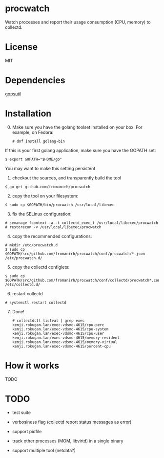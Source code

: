 procwatch
=========

Watch processes and report their usage consumption (CPU, memory) to
collectd.

License
=======

MIT

Dependencies
============

[gopsutil](https://github.com/shirou/gopsutil)

Installation
============

0. Make sure you have the golang toolset installed on your box. For example, on
   Fedora:

   ```
   # dnf install golang-bin
   ```

  If this is your first golang application, make sure you have the GOPATH set:

  ```
  $ export GOPATH="$HOME/go"
  ```

You may want to make this setting persistent

1. checkout the sources, and transparently build the tool

  ```
  $ go get github.com/fromanirh/procwatch
  ```
  
2. copy the tool on your filesystem:

  ```
  $ sudo cp $GOPATH/bin/procwatch /usr/local/libexec
  ```

3. fix the SELinux configuration:

  ```
  # semanage fcontext -a -t collectd_exec_t /usr/local/libexec/procwatch
  # restorecon -v /usr/local/libexec/procwatch
  ```

4. copy the recommended configurations:

  ```
  # mkdir /etc/procwatch.d
  $ sudo cp $GOPATH/src/github.com/fromanirh/procwatch/conf/procwatch/*.json /etc/procwatch.d/
  ```

5. copy the collectd configlets:

  ```
  $ sudo cp $GOPATH/src/github.com/fromanirh/procwatch/conf/collectd/procwatch*.conf /etc/collectd.d/
  ```

6. restart collectd

  ```
  # systemctl restart collectd
  ```

7. Done!

   ``` 
   # collectdctl listval | grep exec
   kenji.rokugan.lan/exec-vdsmd-4615/cpu-perc
   kenji.rokugan.lan/exec-vdsmd-4615/cpu-system
   kenji.rokugan.lan/exec-vdsmd-4615/cpu-user
   kenji.rokugan.lan/exec-vdsmd-4615/memory-resident
   kenji.rokugan.lan/exec-vdsmd-4615/memory-virtual
   kenji.rokugan.lan/exec-vdsmd-4615/percent-cpu
   ```

How it works
============

TODO


TODO
====

* test suite

* verbosiness flag (collectd report status messages as error)

* support pidfile

* track other processes (MOM, libvirtd) in a single binary

* support multiple tool (netdata?)

